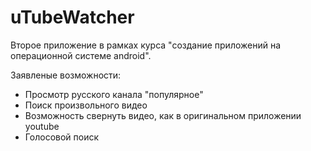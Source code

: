 # uTubeWatcher
Второе приложение в рамках курса "создание приложений на операционной системе android".

Заявленые возможности:
* Просмотр русского канала "популярное"   
* Поиск произвольного видео
* Возможность свернуть видео, как в оригинальном приложении youtube
* Голосовой поиск
